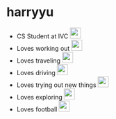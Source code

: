 # harryyu

- CS Student at IVC <img src='[2ahUKEwi8m43v1qSEAxVMk4QIHV5TB_AQMygCegQIARBR](https://www.google.com/imgres?imgurl=https%3A%2F%2Fpbs.twimg.com%2Fprofile_images%2F1195477694663626752%2FcXQKoeN6_400x400.jpg&tbnid=OwSL-3cn02UVvM&vet=12ahUKEwi8m43v1qSEAxVMk4QIHV5TB_AQMygCegQIARBR..i&imgrefurl=https%3A%2F%2Ftwitter.com%2FMyIrvineValley&docid=EVGgKYHGFd4kYM&w=400&h=400&q=ivc%20icon&ved=2ahUKEwi8m43v1qSEAxVMk4QIHV5TB_AQMygCegQIARBR)' width='25'>
- Loves working out <img src='https://github.com/harryyu18/harryyu/assets/159220667/8097d402-cd45-4f66-b4cc-f147060c251d' width='25'>
- Loves traveling <img src='https://github.com/harryyu18/harryyu/assets/159220667/8097d402-cd45-4f66-b4cc-f147060c251d' width='25'>
- Loves driving <img src='https://github.com/harryyu18/harryyu/assets/159220667/8097d402-cd45-4f66-b4cc-f147060c251d' width='25'>
- Loves trying out new things <img src='https://github.com/harryyu18/harryyu/assets/159220667/8097d402-cd45-4f66-b4cc-f147060c251d' width='25'>
- Loves exploring <img src='https://github.com/harryyu18/harryyu/assets/159220667/8097d402-cd45-4f66-b4cc-f147060c251d' width='25'>
- Loves football <img src='https://github.com/harryyu18/harryyu/assets/159220667/8097d402-cd45-4f66-b4cc-f147060c251d' width='25'>
